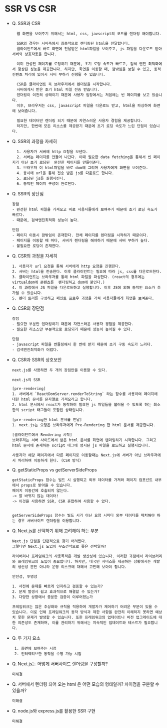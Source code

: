 # SSR VS CSR

- Q. SSR과 CSR

  ```
    웹 화면을 보여주기 위해서는 html, css, javscript의 코드를 렌더링 해야합니다.

    SSR의 경우는 서버측에서 최종적으로 렌더링된 html을 전달합니다.
    클라이언트에서 바로 화면에 전달받은 html파일을 보여주고, js 파일을 다운로드 받아 서버와 상호작용을 합니다.
    
    이미 완성된 페이지를 로딩하기 때문에, 초기 로딩 속도가 빠르고, 검색 엔진 최적화에서 향상된 성능을 제공합니다. 하지만, 화면을 이동할 때, 깜밖임을 보일 수 있고, 동적 컨텐츠 처리에 있어서 서버 부하가 진행될 수 있습니다.

    CSR은 클라이언트 즉 브라우저에서 렌더링을 시작합니다. 
    서버에게서 받은 초기 html 파일 전송 받습니다. 
    렌더링이 이전의 상태이기 때문에 사용자 입장에서는 처음에는 빈 페이지를 보고 있습니다. 
    이후, 브라우저는 css, javascript 파일을 다운로드 받고, html을 파싱하여 화면에 보여줍니다.

    필요한 데이터만 렌더링 되기 때문에 자연스러운 사용자 경험을 제공합니다.
    하지만, 한번에 모든 리소스를 제공받기 때문에 초기 로딩 속도가 느린 단점이 있습니다.
  ```

- Q. SSR의 과정을 자세히

  ```
    1. 사용자가 서버에 http 요청을 보낸다.
    2. 서버는 페이지를 만들어 나간다. 이때 필요한 data fetching을 통해서 빈 페이지가 아닌 초기 로딩된  완전한 페이지를 만들어준다.
    3. 브라우저 이 html파일을 바로 dom에 그리며 사용자에게 화면을 보여준다.
    4. 동시에 url을 통해 전송 받은 js를 다운로드 합니다.
    5. 로딩된 js를 실행시킨다.
    6. 동적인 페이지 구성이 완료된다.
    ```

- Q. SSR의 장단점

    ```
    장점
    - 완전한 html 파일을 가져오고 바로 사용자들에게 보여주기 때문에 초기 로딩 속도가 빠르다.
    - 때문에, 검색엔진최적화 성능이 높다.

    단점
    - 페이지 이동시 깜밖임이 존재한다. 전체 페이지를 렌더링을 시작하기 때문이다.
    - 페이지를 이동할 때 마다, 서버가 렌더링을 해야하기 때문에 서버 부하가 높다.
    - 불필요한 로딩이 존재한다.

    ```

- Q. CSR의 과정을 자세히

    ```
    1. 사용자가 url 요청을 통해 서버에게 http 요청을 진행한다.
    2. 서버는 html을 전송한다. 이후 클라이언트는 필요에 따라 js, css를 다운로드한다.
    3. 클라이언트는 브라우저를 통해 html 파일을 파싱한다. (react의 경우에는 virtualdom에 콘텐츠를  렌더링하고 dom에 붙인다.)
    4. 이 과정에서 JS 파일을 다운로드하고 실행합니다. 이후 JS에 의해 동적인 요소가 추가될 수 있습니다.
    5. 렌더 트리를 구성하고 페인트 프로우 과정을 거쳐 사용자들에게 화면을 보여준다.
    
    ```

- Q. CSR의 장단점

    ```
    장점
    - 필요한 부분만 렌더링하기 때문에 자연스러운 사용자 경험을 제공한다.
    - 필요한 리소스만 부분적으로 로딩되기 때문에 성능이 높아질 수 있다.

    단점
    - javascript 파일을 번들링해서 한 번에 받기 때문에 초기 구동 속도가 느리다.
    - 검색엔진최적화가 어렵다.

    ```

- Q. CSR과 SSR의 상호보안

    ```
    next.js를 사용하면 두 개의 장점만을 이용할 수 있다.

    next.js의 SSR

    [pre-rendering]
    1. 서버에서 `ReactDomServer.renderToString` 라는 함수를 사용하여 페이지에 대한 html 문서를 문자열로 가져오라고 합니다.
    2. html 문서에서 react가 동작하여 필요한 js 파일들을 불러올 수 있도록 하는 최소한의 script 태그들이 포함된 상태입니다.
    
    [pre-rendering한 html 문서를 전달]
    1. next.js는 요청온 브라우저에게 Pre-Rendering 한 html 문서를 제공합니다.

    [클라이언트에서 Rendering 시작]
    브라우저는 서버 사이드에서 받은 html 문서를 화면에 렌더링하기 시작합니다. 그리고 html 문서에 존재하는 script 태그에 명시된 js 파일을 로드하고 실행시킵니다. 

    사용자가 해당 페이지에서 다른 페이지로 이동할때는 Next.js에 서버가 아닌 브라우저에서 처리하여 이동하게 한다. (CSR 방식)

    ```
- Q. getStaticProps vs getServerSideProps 

    ```
    getStaticProps 함수는 빌드 시 실행되고 외부 데이터를 가져와 페이지 컴포넌트 내부에서 props로 받아올 수 있습니다.
    페이지 이동간에 호출되지 않는다.
    -> 잘 바뀌지 않는 데이터!
    -> 이것을 사용하면 SSR, CSR 혼합하여 사용할 수 았다.


    getServerSideProps 함수는 빌드 시가 아닌 요청 시마다 외부 데이터를 패치해야 하는 경우 서버사이드 렌더링을 이용합니다.

    ```


- Q. Next.js를 선택하기 위해 고려해야 하는 부분

    ```
    Next.js 단점을 단편적으로 찾기 어려웠다.
    그렇다면 Next.js 도입이 무조건적으로 좋은 선택일까?
    
    라이버리나 프레임워크의 사용목적은 개발 생산성에 있습니다. 이러한 과점에서 라이브러리와 프레임워크의 도입이 중요합니다. 하지만, 대국민 서비스를 제공하는 상황에서는 개발의 생산성 뿐만 아니라 운영 리스크에 대해서 고민해 보아야 합니다.

    안전성, 투명성

    1. 사전에 문제를 빠르게 인지하고 검증할 수 있는가?
    2. 문제 발생시 쉽고 효과적으로 해결할 수 있는가?
    3. 다양한 상황에서 충분한 검증이 이루어졌는가

    프레임워크는 많은 추상화와 규칙을 적용하여 개발자가 제어하기 어려운 부분이 있을 수 있습니다. 이로 인해 프레임워크의 동작 방식과 제한 사항을 완전히 이해하지 못하면 예상치 못한 문제가 발생할 수 있습니다. 또한 프레임워크의 업데이트나 버전 업그레이드에 대한 의존성도 존재하며, 이를 관리하기 위해서는 지속적인 업데이트와 테스트가 필요합니다.
    
    ```

- Q. 두 가지 요소
    ```
     1. 화면에 보여주는 시점
     2. 인터렉티브한 동작을 수행 가능 시점
    
    ```


- Q. Next.js는 어떻게 서버사이드 렌더링을 구성할까?
    ```
    미해결
    ```
    

- Q. 서버에서 렌더링 되어 오는 html 은 어떤 모습의 형태일까? 차이점을 구분할 수 있을까?
  ```
  미해결
  ```


- Q. node.js와 express.js를 활용한 SSR 구현

    ```
    미해결
    ```

